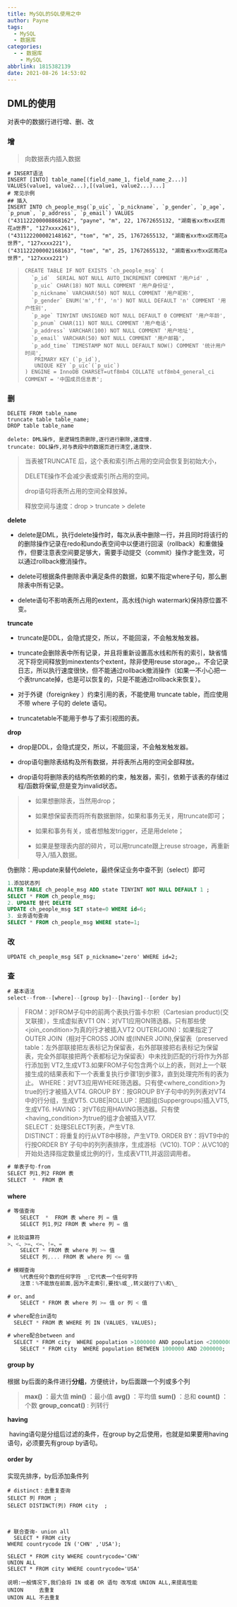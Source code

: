 ```yaml
---
title: MySQL的SQL使用之中
author: Payne
tags:
  - MySQL
  - 数据库
categories:
  - - 数据库
    - MySQL
abbrlink: 1815382139
date: 2021-08-26 14:53:02
---
```


## DML的使用

对表中的数据行进行增、删、改

### 增

> 向数据表内插入数据

```mysql
# INSERT语法
INSERT [INTO] table_name[(field_name_1, field_name_2...)] VALUES(value1, value2...),[(value1, value2...)...]
# 常见示例
## 插入
INSERT INTO ch_people_msg(`p_uic`, `p_nickname`, `p_gender`, `p_age`, `p_pnum`, `p_address`, `p_email`) VALUES
("431122200008868162", "payne", "m", 22, 17672655132, "湖南省xx市xx区雨花a世界", "127xxxx261"),
("431122200002148162", "tom", "m", 25, 17672655132, "湖南省xx市xx区雨花a世界", "127xxxx221"),
("431122200002168163", "tom", "m", 25, 17672655132, "湖南省xx市xx区雨花a世界", "127xxxx221")
```

> ```mysql
> CREATE TABLE IF NOT EXISTS `ch_people_msg` ( 
>   `p_id`  SERIAL NOT NULL AUTO_INCREMENT COMMENT '用户id' , 
>   `p_uic` CHAR(18) NOT NULL COMMENT '用户身份证',
>   `p_nickname` VARCHAR(50) NOT NULL COMMENT '用户昵称', 
>   `p_gender` ENUM('m','f', 'n') NOT NULL DEFAULT 'n' COMMENT '用户性别', 
>   `p_age` TINYINT UNSIGNED NOT NULL DEFAULT 0 COMMENT '用户年龄', 
>   `p_pnum` CHAR(11) NOT NULL COMMENT '用户电话', 
>   `p_address` VARCHAR(100) NOT NULL COMMENT '用户地址', 
>   `p_email` VARCHAR(50) NOT NULL COMMENT '用户邮箱', 
>   `p_add_time` TIMESTAMP NOT NULL DEFAULT NOW() COMMENT '统计用户时间',
>    PRIMARY KEY (`p_id`),
>    UNIQUE KEY `p_uic`(`p_uic`)
> ) ENGINE = InnoDB CHARSET=utf8mb4 COLLATE utf8mb4_general_ci COMMENT = '中国成员信息表';
> ```

### 删

```
DELETE FROM table_name
truncate table table_name;
DROP table table_name

delete: DML操作, 是逻辑性质删除,逐行进行删除,速度慢.
truncate: DDL操作,对与表段中的数据页进行清空,速度快.

```

>  当表被TRUNCATE 后，这个表和索引所占用的空间会恢复到初始大小，
>
>  DELETE操作不会减少表或索引所占用的空间。
>
>  drop语句将表所占用的空间全释放掉。
>
> 释放空间与速度：drop > truncate > delete

**delete**

- delete是DML，执行delete操作时，每次从表中删除一行，并且同时将该行的的删除操作记录在redo和undo表空间中以便进行回滚（rollback）和重做操作，但要注意表空间要足够大，需要手动提交（commit）操作才能生效，可以通过rollback撤消操作。
- delete可根据条件删除表中满足条件的数据，如果不指定where子句，那么删除表中所有记录。

- delete语句不影响表所占用的extent，高水线(high watermark)保持原位置不变。

**truncate**

- truncate是DDL，会隐式提交，所以，不能回滚，不会触发触发器。
- truncate会删除表中所有记录，并且将重新设置高水线和所有的索引，缺省情况下将空间释放到minextents个extent，除非使用reuse storage，。不会记录日志，所以执行速度很快，但不能通过rollback撤消操作（如果一不小心把一个表truncate掉，也是可以恢复的，只是不能通过rollback来恢复）。

- 对于外键（foreignkey ）约束引用的表，不能使用 truncate table，而应使用不带 where 子句的 delete 语句。

- truncatetable不能用于参与了索引视图的表。

**drop**

- drop是DDL，会隐式提交，所以，不能回滚，不会触发触发器。
- drop语句删除表结构及所有数据，并将表所占用的空间全部释放。

- drop语句将删除表的结构所依赖的约束，触发器，索引，依赖于该表的存储过程/函数将保留,但是变为invalid状态。

> - 如果想删除表，当然用drop； 
>
> - 如果想保留表而将所有数据删除，如果和事务无关，用truncate即可；
>
> -  如果和事务有关，或者想触发trigger，还是用delete；
>
> - 如果是整理表内部的碎片，可以用truncate跟上reuse stroage，再重新导入/插入数据。

伪删除：用update来替代delete，最终保证业务中查不到（select）即可

```sql
1.添加状态列
ALTER TABLE ch_people_msg ADD state TINYINT NOT NULL DEFAULT 1 ;
SELECT * FROM ch_people_msg;
2. UPDATE 替代 DELETE
UPDATE ch_people_msg SET state=0 WHERE id=6;
3. 业务语句查询
SELECT * FROM ch_people_msg WHERE state=1;
```

### 改

```
UPDATE ch_people_msg SET p_nickname='zero' WHERE id=2;
```

### 查

```dart
# 基本语法
select--from--[where]--[group by]--[having]--[order by]
```

> FROM：对FROM子句中的前两个表执行笛卡尔积（Cartesian product)(交叉联接），生成虚拟表VT1                                            ON：对VT1应用ON筛选器。只有那些使<join_condition>为真的行才被插入VT2
> OUTER(JOIN)：如果指定了OUTER JOIN（相对于CROSS JOIN 或(INNER JOIN),保留表（preserved table：左外部联接把左表标记为保留表，右外部联接把右表标记为保留表，完全外部联接把两个表都标记为保留表）中未找到匹配的行将作为外部行添加到 VT2,生成VT3.如果FROM子句包含两个以上的表，则对上一个联接生成的结果表和下一个表重复执行步骤1到步骤3，直到处理完所有的表为止。
> WHERE：对VT3应用WHERE筛选器。只有使<where_condition>为true的行才被插入VT4.
> GROUP BY：按GROUP BY子句中的列列表对VT4中的行分组，生成VT5.
> CUBE|ROLLUP：把超组(Suppergroups)插入VT5,生成VT6.
> HAVING：对VT6应用HAVING筛选器。只有使<having_condition>为true的组才会被插入VT7.               
> SELECT：处理SELECT列表，产生VT8.       
> DISTINCT：将重复的行从VT8中移除，产生VT9.
> ORDER BY：将VT9中的行按ORDER BY 子句中的列列表排序，生成游标（VC10).
> TOP：从VC10的开始处选择指定数量或比例的行，生成表VT11,并返回调用者。

```dart
# 单表子句-from
SELECT 列1,列2 FROM 表
SELECT  *  FROM 表
```

#### where

```dart
# 等值查询
	SELECT  *  FROM 表 where 列 = 值
	SELECT 列1,列2 FROM 表 where 列 = 值
  
# 比较运算符
>、<、>=、<=、!=、=
	SELECT * FROM 表 where 列 >= 值
	SELECT 列,... FROM 表 where 列 <= 值
  
# 模糊查询
	%代表任何个数的任何字符 _:它代表一个任何字符
	注意：%不能放在前面,因为不走索引,要找%或_,转义就行了\%和\_
  
# or、and
  	SELECT * FROM 表 where 列 >= 值 or 列 < 值
  
# where配合in语句
  SELECT * FROM 表 WHERE 列 IN (VALUES, VALUES);

# where配合between and
  SELECT * FROM city  WHERE population >1000000 AND population <2000000;
	SELECT * FROM city  WHERE population BETWEEN 1000000 AND 2000000;
```

#### group by

根据 by后面的条件进行**分组**，方便统计，by后面跟一个列或多个列

> **max()**      			：最大值
> **min()**			       ：最小值
> **avg()**     			   ：平均值
> **sum()**     			  ：总和
> **count()**    			：个数
> **group_concat()** : 列转行

**having**

​		having语句是分组后过滤的条件，在group by之后使用，也就是如果要用having语句，必须要先有group by语句。

#### order by

实现先排序，by后添加条件列



```
# distinct：去重复查询
SELECT 列 FROM ;
SELECT DISTINCT(列) FROM city  ;



# 联合查询- union all
  SELECT * FROM city 
WHERE countrycode IN ('CHN' ,'USA');

SELECT * FROM city WHERE countrycode='CHN'
UNION ALL
SELECT * FROM city WHERE countrycode='USA'

说明:一般情况下,我们会将 IN 或者 OR 语句 改写成 UNION ALL,来提高性能
UNION     去重复
UNION ALL 不去重复
```


